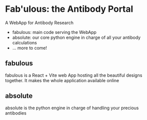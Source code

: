 # Fab'ulous: the Antibody Portal
A WebApp for Antibody Research 

- fabulous: main code serving the WebApp
- absolute: our core python engine in charge of all your antibody calculations
- ... more to come!

## fabulous
fabulous is a React + Vite web App hosting all the beautiful designs together. It makes the whole application available online

## absolute
absolute is the python engine in charge of handling your precious antibodies

